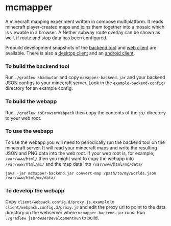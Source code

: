# mcmapper

A minecraft mapping experiment written in compose multiplatform. It
reads minecraft player-created maps and joins them together into a
mosaic which is viewable in a browser. A Nether subway route overlay
can be shown as well, if route and stop data has been configured.

Prebuild development snapshots of the
[backend tool](https://nightly.link/jre/mcmapper/workflows/build.yaml/master/mcmapper-backend.zip)
and
[web client](https://nightly.link/jre/mcmapper/workflows/build.yaml/master/mcmapper-web.zip)
are available. There is also a
[desktop client](https://nightly.link/jre/mcmapper/workflows/build.yaml/master/mcmapper-desktop.zip)
and an
[android client](https://nightly.link/jre/mcmapper/workflows/build.yaml/master/mcmapper-android-debug.apk.zip).

### To build the backend tool

Run `./gradlew shadowJar` and copy `mcmapper-backend.jar` and your
backend JSON configs to your minecraft server. Look in the
`example-backend-config/` directory for an example config.

### To build the webapp

Run `./gradlew jsBrowserWebpack` then copy the contents of the `js/`
directory to your web root.

### To use the webapp

To use the webapp you will need to periodically run the backend tool
on the minecraft server. It will read your minecraft maps and write
the resulting JSON and PNG data into the web root. If your web root
is, for example, `/var/www/html/` then you might want to copy the webapp
into `/var/www/html/mc/` and the map data into `/var/www/html/mc/data/`

`java -jar mcmapper-backend.jar convert-map /path/to/my/worlds.json /var/www/html/mc/data/`

### To develop the webapp

Copy `client/webpack.config.d/proxy.js.example` to
`client/webpack.config.d/proxy.js` and edit the proxy url to point to
the data directory on the webserver where `mcmapper-backend.jar`
runs. Run `./gradlew jsBrowserDevelopmentRun` to build.
